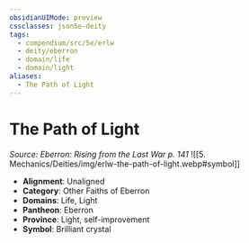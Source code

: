 ```yaml
---
obsidianUIMode: preview
cssclasses: json5e-deity
tags:
  - compendium/src/5e/erlw
  - deity/eberron
  - domain/life
  - domain/light
aliases:
  - The Path of Light
---
```

# The Path of Light
*Source: Eberron: Rising from the Last War p. 141* 
![[5. Mechanics/Deities/img/erlw-the-path-of-light.webp#symbol]]

- **Alignment**: Unaligned
- **Category**: Other Faiths of Eberron
- **Domains**: Life, Light
- **Pantheon**: Eberron
- **Province**: Light, self-improvement
- **Symbol**: Brilliant crystal
